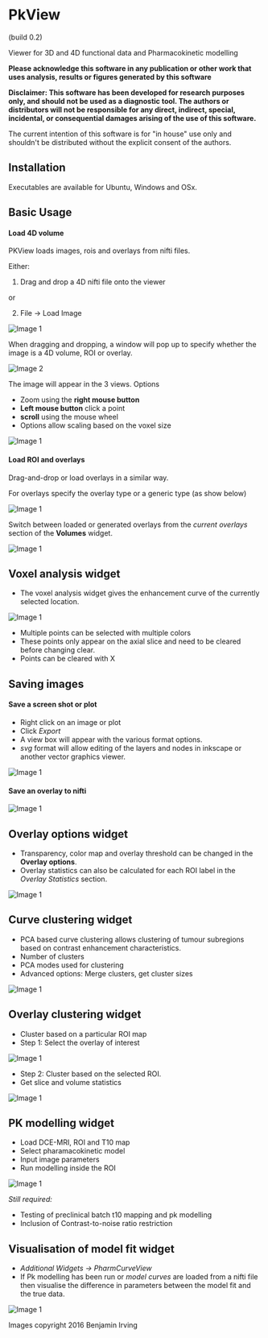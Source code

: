 # PkView 

(build 0.2)

Viewer for 3D and 4D functional data and Pharmacokinetic modelling

**Please acknowledge this software in any publication or other work that uses analysis, results or figures generated by this software**

**Disclaimer:
This software has been developed for research purposes only, and should not be 
used as a diagnostic tool. The authors or distributors will not be responsible for 
any direct, indirect, special, incidental, or consequential damages arising of the use of this software.**

The current intention of this software is for "in house" use only and shouldn't be distributed without the explicit consent of the authors. 


## Installation

Executables are available for Ubuntu, Windows and OSx. 


## Basic Usage

#### Load 4D volume

PKView loads images, rois and overlays from nifti files. 

Either: 

1) Drag and drop a 4D nifti file onto the viewer

or

2) File -> Load Image

![Image 1](screenshots/1.png)

When dragging and dropping, a window will pop up to specify whether the image is a 4D volume, ROI or overlay. 

![Image 2](screenshots/2.jpg)

The image will appear in the 3 views. 
Options
- Zoom using the **right mouse button**
- **Left mouse button** click a point
- **scroll** using the mouse wheel
- Options allow scaling based on the voxel size

![Image 1](screenshots/3.png)

#### Load ROI and overlays

Drag-and-drop or load overlays in a similar way.

For overlays specify the overlay type or a generic type (as show below)

![Image 1](screenshots/4.jpg)

Switch between loaded or generated overlays from the *current overlays* section of the **Volumes** widget. 

![Image 1](screenshots/5.png)


## Voxel analysis widget

- The voxel analysis widget gives the enhancement curve of the currently selected location. 

![Image 1](screenshots/6.png)

- Multiple points can be selected with multiple colors
- These points only appear on the axial slice and need to be cleared before changing clear. 
- Points can be cleared with X

## Saving images

#### Save a screen shot or plot
- Right click on an image or plot
- Click *Export*
- A view box will appear with the various format options. 
- *svg* format will allow editing of the layers and nodes in inkscape or another vector graphics viewer. 

![Image 1](screenshots/17.jpg)


#### Save an overlay to nifti


![Image 1](screenshots/7.png)


## Overlay options widget

- Transparency, color map and overlay threshold can be changed in the **Overlay options**. 
- Overlay statistics can also be calculated for each ROI label in the *Overlay Statistics* section. 

![Image 1](screenshots/9.png)


## Curve clustering widget

- PCA based curve clustering allows clustering of tumour subregions based on contrast enhancement characteristics. 
- Number of clusters
- PCA modes used for clustering
- Advanced options: Merge clusters, get cluster sizes

![Image 1](screenshots/10.png)


## Overlay clustering widget

- Cluster based on a particular ROI map
- Step 1: Select the overlay of interest

![Image 1](screenshots/13.png)

- Step 2: Cluster based on the selected ROI. 
- Get slice and volume statistics

![Image 1](screenshots/12.png)



## PK modelling widget

- Load DCE-MRI, ROI and T10 map
- Select pharamacokinetic model
- Input image parameters
- Run modelling inside the ROI

![Image 1](screenshots/15.png)

*Still required:*
- Testing of preclinical batch t10 mapping and pk modelling
- Inclusion of Contrast-to-noise ratio restriction

## Visualisation of model fit widget
- *Additional Widgets -> PharmCurveView*
- If Pk modelling has been run or *model curves* are loaded from a nifti file then visualise the difference in parameters between the model fit and the true data. 

![Image 1](screenshots/14.png)

Images copyright 2016 Benjamin Irving
